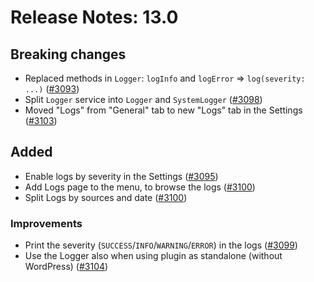 # Release Notes: 13.0

## Breaking changes

- Replaced methods in `Logger`: `logInfo` and `logError` => `log(severity: ...)` ([#3093](https://github.com/GatoGraphQL/GatoGraphQL/pull/3093))
- Split `Logger` service into `Logger` and `SystemLogger` ([#3098](https://github.com/GatoGraphQL/GatoGraphQL/pull/3098))
- Moved "Logs" from "General" tab to new "Logs" tab in the Settings ([#3103](https://github.com/GatoGraphQL/GatoGraphQL/pull/3103))

## Added

- Enable logs by severity in the Settings ([#3095](https://github.com/GatoGraphQL/GatoGraphQL/pull/3095))
- Add Logs page to the menu, to browse the logs ([#3100](https://github.com/GatoGraphQL/GatoGraphQL/pull/3100))
- Split Logs by sources and date ([#3100](https://github.com/GatoGraphQL/GatoGraphQL/pull/3100))

### Improvements

- Print the severity (`SUCCESS`/`INFO`/`WARNING`/`ERROR`) in the logs ([#3099](https://github.com/GatoGraphQL/GatoGraphQL/pull/3099))
- Use the Logger also when using plugin as standalone (without WordPress) ([#3104](https://github.com/GatoGraphQL/GatoGraphQL/pull/3104))
